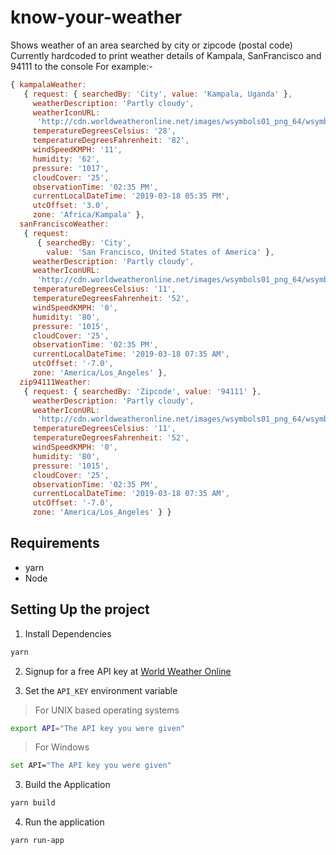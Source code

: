 # know-your-weather

Shows weather of an area searched by city or zipcode (postal code)
Currently hardcoded to print weather details of Kampala, SanFrancisco and 94111 to the console
For example:-

```js
{ kampalaWeather:
   { request: { searchedBy: 'City', value: 'Kampala, Uganda' },
     weatherDescription: 'Partly cloudy',
     weatherIconURL:
      'http://cdn.worldweatheronline.net/images/wsymbols01_png_64/wsymbol_0002_sunny_intervals.png',
     temperatureDegreesCelsius: '28',
     temperatureDegreesFahrenheit: '82',
     windSpeedKMPH: '11',
     humidity: '62',
     pressure: '1017',
     cloudCover: '25',
     observationTime: '02:35 PM',
     currentLocalDateTime: '2019-03-18 05:35 PM',
     utcOffset: '3.0',
     zone: 'Africa/Kampala' },
  sanFranciscoWeather:
   { request:
      { searchedBy: 'City',
        value: 'San Francisco, United States of America' },
     weatherDescription: 'Partly cloudy',
     weatherIconURL:
      'http://cdn.worldweatheronline.net/images/wsymbols01_png_64/wsymbol_0002_sunny_intervals.png',
     temperatureDegreesCelsius: '11',
     temperatureDegreesFahrenheit: '52',
     windSpeedKMPH: '0',
     humidity: '80',
     pressure: '1015',
     cloudCover: '25',
     observationTime: '02:35 PM',
     currentLocalDateTime: '2019-03-18 07:35 AM',
     utcOffset: '-7.0',
     zone: 'America/Los_Angeles' },
  zip94111Weather:
   { request: { searchedBy: 'Zipcode', value: '94111' },
     weatherDescription: 'Partly cloudy',
     weatherIconURL:
      'http://cdn.worldweatheronline.net/images/wsymbols01_png_64/wsymbol_0002_sunny_intervals.png',
     temperatureDegreesCelsius: '11',
     temperatureDegreesFahrenheit: '52',
     windSpeedKMPH: '0',
     humidity: '80',
     pressure: '1015',
     cloudCover: '25',
     observationTime: '02:35 PM',
     currentLocalDateTime: '2019-03-18 07:35 AM',
     utcOffset: '-7.0',
     zone: 'America/Los_Angeles' } }
```

## Requirements

- yarn
- Node

## Setting Up the project

1. Install Dependencies

```sh
yarn
```

2. Signup for a free API key at [World Weather Online](https://www.worldweatheronline.com/developer/api/pricing2.aspx)

3. Set the `API_KEY` environment variable

> For UNIX based operating systems

```sh
export API="The API key you were given"
```

> For Windows

```sh
set API="The API key you were given"
```

3. Build the Application

```sh
yarn build
```

4. Run the application

```sh
yarn run-app
```
